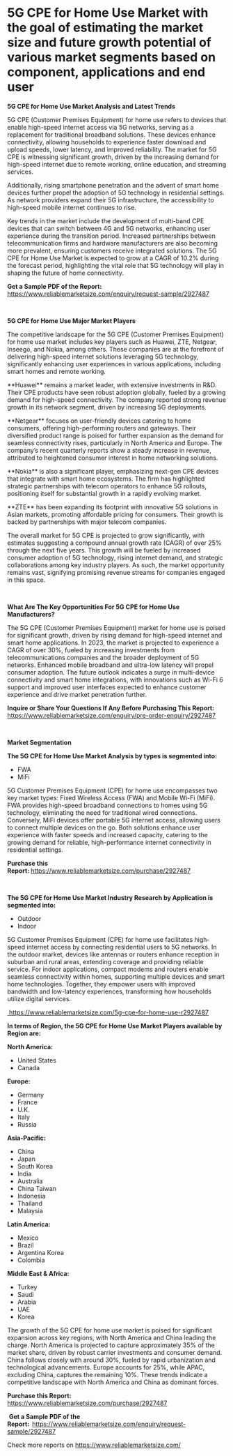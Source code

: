 <p><h1>5G CPE for Home Use Market with the goal of estimating the market size and future growth potential of various market segments based on component, applications and end user</h1></p><p><strong>5G CPE for Home Use Market Analysis and Latest Trends</strong></p>
<p><p>5G CPE (Customer Premises Equipment) for home use refers to devices that enable high-speed internet access via 5G networks, serving as a replacement for traditional broadband solutions. These devices enhance connectivity, allowing households to experience faster download and upload speeds, lower latency, and improved reliability. The market for 5G CPE is witnessing significant growth, driven by the increasing demand for high-speed internet due to remote working, online education, and streaming services. </p><p>Additionally, rising smartphone penetration and the advent of smart home devices further propel the adoption of 5G technology in residential settings. As network providers expand their 5G infrastructure, the accessibility to high-speed mobile internet continues to rise. </p><p>Key trends in the market include the development of multi-band CPE devices that can switch between 4G and 5G networks, enhancing user experience during the transition period. Increased partnerships between telecommunication firms and hardware manufacturers are also becoming more prevalent, ensuring customers receive integrated solutions. The 5G CPE for Home Use Market is expected to grow at a CAGR of 10.2% during the forecast period, highlighting the vital role that 5G technology will play in shaping the future of home connectivity.</p></p>
<p><strong>Get a Sample PDF of the Report:&nbsp;</strong> <a href="https://www.reliablemarketsize.com/enquiry/request-sample/2927487?utm_campaign=3073&utm_medium=2&utm_source=Github&utm_content=ia&utm_term=12032025&utm_id=5g-cpe-for-home-use">https://www.reliablemarketsize.com/enquiry/request-sample/2927487</a></p>
<p>&nbsp;</p>
<p><strong>5G CPE for Home Use Major Market Players</strong></p>
<p><p>The competitive landscape for the 5G CPE (Customer Premises Equipment) for home use market includes key players such as Huawei, ZTE, Netgear, Inseego, and Nokia, among others. These companies are at the forefront of delivering high-speed internet solutions leveraging 5G technology, significantly enhancing user experiences in various applications, including smart homes and remote working.</p><p>**Huawei** remains a market leader, with extensive investments in R&D. Their CPE products have seen robust adoption globally, fueled by a growing demand for high-speed connectivity. The company reported strong revenue growth in its network segment, driven by increasing 5G deployments.</p><p>**Netgear** focuses on user-friendly devices catering to home consumers, offering high-performing routers and gateways. Their diversified product range is poised for further expansion as the demand for seamless connectivity rises, particularly in North America and Europe. The company’s recent quarterly reports show a steady increase in revenue, attributed to heightened consumer interest in home networking solutions.</p><p>**Nokia** is also a significant player, emphasizing next-gen CPE devices that integrate with smart home ecosystems. The firm has highlighted strategic partnerships with telecom operators to enhance 5G rollouts, positioning itself for substantial growth in a rapidly evolving market. </p><p>**ZTE** has been expanding its footprint with innovative 5G solutions in Asian markets, promoting affordable pricing for consumers. Their growth is backed by partnerships with major telecom companies.</p><p>The overall market for 5G CPE is projected to grow significantly, with estimates suggesting a compound annual growth rate (CAGR) of over 25% through the next five years. This growth will be fueled by increased consumer adoption of 5G technology, rising internet demand, and strategic collaborations among key industry players. As such, the market opportunity remains vast, signifying promising revenue streams for companies engaged in this space.</p></p>
<p>&nbsp;</p>
<p><strong>What Are The Key Opportunities For 5G CPE for Home Use Manufacturers?</strong></p>
<p><p>The 5G CPE (Customer Premises Equipment) market for home use is poised for significant growth, driven by rising demand for high-speed internet and smart home applications. In 2023, the market is projected to experience a CAGR of over 30%, fueled by increasing investments from telecommunications companies and the broader deployment of 5G networks. Enhanced mobile broadband and ultra-low latency will propel consumer adoption. The future outlook indicates a surge in multi-device connectivity and smart home integrations, with innovations such as Wi-Fi 6 support and improved user interfaces expected to enhance customer experience and drive market penetration further.</p></p>
<p><strong>Inquire or Share Your Questions If Any Before Purchasing This Report:</strong> <a href="https://www.reliablemarketsize.com/enquiry/pre-order-enquiry/2927487?utm_campaign=3073&utm_medium=2&utm_source=Github&utm_content=ia&utm_term=12032025&utm_id=5g-cpe-for-home-use">https://www.reliablemarketsize.com/enquiry/pre-order-enquiry/2927487</a></p>
<p>&nbsp;</p>
<p><strong>Market Segmentation</strong></p>
<p><strong>The 5G CPE for Home Use Market Analysis by types is segmented into:</strong></p>
<p><ul><li>FWA</li><li>MiFi</li></ul></p>
<p><p>5G Customer Premises Equipment (CPE) for home use encompasses two key market types: Fixed Wireless Access (FWA) and Mobile Wi-Fi (MiFi). FWA provides high-speed broadband connections to homes using 5G technology, eliminating the need for traditional wired connections. Conversely, MiFi devices offer portable 5G internet access, allowing users to connect multiple devices on the go. Both solutions enhance user experience with faster speeds and increased capacity, catering to the growing demand for reliable, high-performance internet connectivity in residential settings.</p></p>
<p><strong>Purchase this Report:&nbsp;</strong><a href="https://www.reliablemarketsize.com/purchase/2927487?utm_campaign=3073&utm_medium=2&utm_source=Github&utm_content=ia&utm_term=12032025&utm_id=5g-cpe-for-home-use">https://www.reliablemarketsize.com/purchase/2927487</a></p>
<p>&nbsp;</p>
<p><strong>The 5G CPE for Home Use Market Industry Research by Application is segmented into:</strong></p>
<p><ul><li>Outdoor</li><li>Indoor</li></ul></p>
<p><p>5G Customer Premises Equipment (CPE) for home use facilitates high-speed internet access by connecting residential users to 5G networks. In the outdoor market, devices like antennas or routers enhance reception in suburban and rural areas, extending coverage and providing reliable service. For indoor applications, compact modems and routers enable seamless connectivity within homes, supporting multiple devices and smart home technologies. Together, they empower users with improved bandwidth and low-latency experiences, transforming how households utilize digital services.</p></p>
<p><a href="https://www.reliablemarketsize.com/5g-cpe-for-home-use-r2927487?utm_campaign=3073&utm_medium=2&utm_source=Github&utm_content=ia&utm_term=12032025&utm_id=5g-cpe-for-home-use">&nbsp;https://www.reliablemarketsize.com/5g-cpe-for-home-use-r2927487</a></p>
<p><strong>In terms of Region, the 5G CPE for Home Use Market Players available by Region are:</strong></p>
<p>
    <p> <strong> North America: </strong>
        <ul>
            <li>United States</li>
            <li>Canada</li>
        </ul>
        </p> 
    <p> <strong> Europe: </strong>
        <ul>
            <li>Germany</li>
            <li>France</li>
            <li>U.K.</li>
            <li>Italy</li>
            <li>Russia</li>
        </ul>
        </p> 
    <p> <strong> Asia-Pacific: </strong>
        <ul>
            <li>China</li>
            <li>Japan</li>
            <li>South Korea</li>
            <li>India</li>
            <li>Australia</li>
            <li>China Taiwan</li>
            <li>Indonesia</li>
            <li>Thailand</li>
            <li>Malaysia</li>
        </ul>
        </p> 
    <p> <strong> Latin America: </strong>
        <ul>
            <li>Mexico</li>
            <li>Brazil</li>
            <li>Argentina Korea</li>
            <li>Colombia</li>
        </ul>
        </p> 
    <p> <strong> Middle East & Africa: </strong>
        <ul>
            <li>Turkey</li>
            <li>Saudi</li>
            <li>Arabia</li>
            <li>UAE</li>
            <li>Korea</li>
        </ul>
    </p>
    </p>
<p><p>The growth of the 5G CPE for home use market is poised for significant expansion across key regions, with North America and China leading the charge. North America is projected to capture approximately 35% of the market share, driven by robust carrier investments and consumer demand. China follows closely with around 30%, fueled by rapid urbanization and technological advancements. Europe accounts for 25%, while APAC, excluding China, captures the remaining 10%. These trends indicate a competitive landscape with North America and China as dominant forces.</p></p>
<p><strong>Purchase this Report: </strong><a href="https://www.reliablemarketsize.com/purchase/2927487?utm_campaign=3073&utm_medium=2&utm_source=Github&utm_content=ia&utm_term=12032025&utm_id=5g-cpe-for-home-use">https://www.reliablemarketsize.com/purchase/2927487</a></p>
<p>&nbsp;<strong>Get a Sample PDF of the Report:&nbsp;&nbsp;</strong><a href="https://www.reliablemarketsize.com/enquiry/request-sample/2927487?utm_campaign=3073&utm_medium=2&utm_source=Github&utm_content=ia&utm_term=12032025&utm_id=5g-cpe-for-home-use">https://www.reliablemarketsize.com/enquiry/request-sample/2927487</a></p>
<p><strong></strong></p>
<p>Check more reports on <a href="https://www.reliablemarketsize.com/?utm_campaign=3073&utm_medium=2&utm_source=Github&utm_content=ia&utm_term=12032025&utm_id=5g-cpe-for-home-use">https://www.reliablemarketsize.com/</a></p>